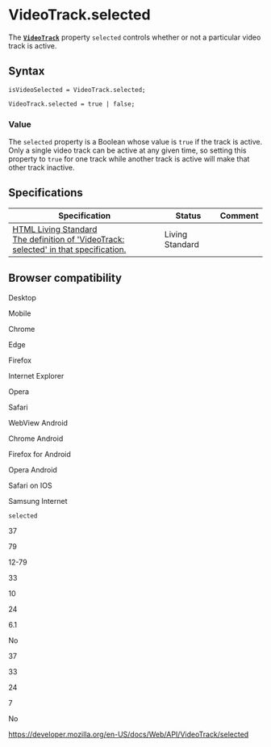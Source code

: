 VideoTrack.selected
===================

The **[`VideoTrack`](../videotrack)** property `selected` controls whether or not a particular video track is active.

Syntax
------

    isVideoSelected = VideoTrack.selected;

    VideoTrack.selected = true | false;

### Value

The `selected` property is a Boolean whose value is `true` if the track is active. Only a single video track can be active at any given time, so setting this property to `true` for one track while another track is active will make that other track inactive.

Specifications
--------------

<table><thead><tr class="header"><th>Specification</th><th>Status</th><th>Comment</th></tr></thead><tbody><tr class="odd"><td><a href="https://html.spec.whatwg.org/multipage/#dom-videotrack-selected">HTML Living Standard<br />
<span class="small">The definition of 'VideoTrack: selected' in that specification.</span></a></td><td><span class="spec-living">Living Standard</span></td><td></td></tr></tbody></table>

Browser compatibility
---------------------

Desktop

Mobile

Chrome

Edge

Firefox

Internet Explorer

Opera

Safari

WebView Android

Chrome Android

Firefox for Android

Opera Android

Safari on IOS

Samsung Internet

`selected`

37

79

12-79

33

10

24

6.1

No

37

33

24

7

No

<a href="https://developer.mozilla.org/en-US/docs/Web/API/VideoTrack/selected" class="_attribution-link">https://developer.mozilla.org/en-US/docs/Web/API/VideoTrack/selected</a>
